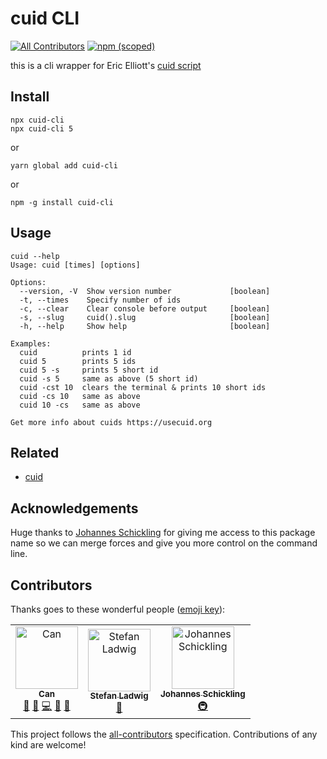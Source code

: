 # cuid CLI  
[![All Contributors](https://img.shields.io/badge/all_contributors-3-orange.svg?style=flat-square)](#contributors-)
[![npm (scoped)](https://img.shields.io/npm/v/cuid-cli.svg)](https://www.npmjs.com/package/cuid-cli)

this is a cli wrapper for Eric Elliott's [cuid script](https://github.com/ericelliott/cuid)

## Install

```
npx cuid-cli
npx cuid-cli 5
```
or
```
yarn global add cuid-cli
```
or
```
npm -g install cuid-cli
```

## Usage

````
cuid --help
Usage: cuid [times] [options]

Options:
  --version, -V  Show version number             [boolean]
  -t, --times    Specify number of ids
  -c, --clear    Clear console before output     [boolean]
  -s, --slug     cuid().slug                     [boolean]
  -h, --help     Show help                       [boolean]

Examples:
  cuid          prints 1 id
  cuid 5        prints 5 ids
  cuid 5 -s     prints 5 short id
  cuid -s 5     same as above (5 short id)
  cuid -cst 10  clears the terminal & prints 10 short ids
  cuid -cs 10   same as above
  cuid 10 -cs   same as above

Get more info about cuids https://usecuid.org
````

## Related
- [cuid](https://github.com/ericelliott/cuid)

## Acknowledgements
Huge thanks to [Johannes Schickling](https://twitter.com/schickling) for giving me access to this package name so we can merge forces and give you more control on the command line.

## Contributors

Thanks goes to these wonderful people ([emoji key](https://github.com/kentcdodds/all-contributors#emoji-key)):

<!-- ALL-CONTRIBUTORS-LIST:START - Do not remove or modify this section -->
<!-- prettier-ignore-start -->
<!-- markdownlint-disable -->
<table>
  <tr>
    <td align="center"><a href="https://www.GaiAma.org"><img src="https://avatars0.githubusercontent.com/u/5196971?v=4" width="100px;" alt="Can"/><br /><sub><b>Can</b></sub></a><br /><a href="#question-CanRau" title="Answering Questions">💬</a> <a href="https://github.com/GaiAma/cuid-cli/issues?q=author%3ACanRau" title="Bug reports">🐛</a> <a href="https://github.com/GaiAma/cuid-cli/commits?author=CanRau" title="Code">💻</a> <a href="https://github.com/GaiAma/cuid-cli/commits?author=CanRau" title="Documentation">📖</a> <a href="#review-CanRau" title="Reviewed Pull Requests">👀</a></td>
    <td align="center"><a href="https://github.com/sladwig"><img src="https://avatars3.githubusercontent.com/u/79246?v=4" width="100px;" alt="Stefan Ladwig"/><br /><sub><b>Stefan Ladwig</b></sub></a><br /><a href="https://github.com/GaiAma/cuid-cli/commits?author=sladwig" title="Documentation">📖</a></td>
    <td align="center"><a href="https://github.com/schickling"><img src="https://avatars2.githubusercontent.com/u/1567498?v=4" width="100px;" alt="Johannes Schickling"/><br /><sub><b>Johannes Schickling</b></sub></a><br /><a href="#infra-schickling" title="Infrastructure (Hosting, Build-Tools, etc)">🚇</a></td>
  </tr>
</table>

<!-- markdownlint-enable -->
<!-- prettier-ignore-end -->
<!-- ALL-CONTRIBUTORS-LIST:END -->
This project follows the [all-contributors](https://github.com/kentcdodds/all-contributors) specification. Contributions of any kind are welcome!

